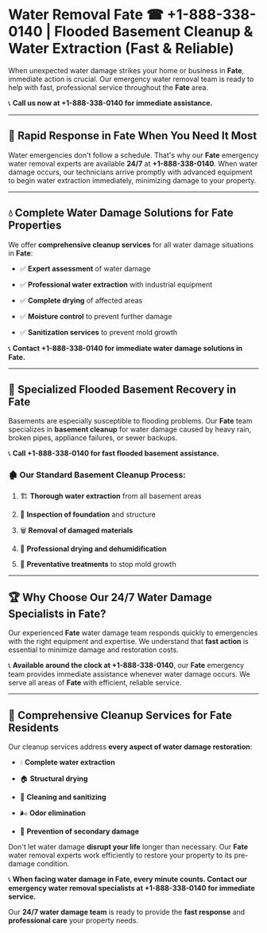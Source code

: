 # Water Removal Fate ☎ +1-888-338-0140 | Flooded Basement Cleanup & Water Extraction (Fast & Reliable)

When unexpected water damage strikes your home or business in **Fate**, immediate action is crucial. Our emergency water removal team is ready to help with fast, professional service throughout the **Fate** area. 

📞 **Call us now at +1-888-338-0140 for immediate assistance.**
---
## 🚀 Rapid Response in Fate When You Need It Most
Water emergencies don't follow a schedule. That's why our **Fate** emergency water removal experts are available **24/7** at **+1-888-338-0140**. When water damage occurs, our technicians arrive promptly with advanced equipment to begin water extraction immediately, minimizing damage to your property.
---
## 💧 Complete Water Damage Solutions for Fate Properties
We offer **comprehensive cleanup services** for all water damage situations in **Fate**:
- ✅ **Expert assessment** of water damage  
- ✅ **Professional water extraction** with industrial equipment  
- ✅ **Complete drying** of affected areas  
- ✅ **Moisture control** to prevent further damage  
- ✅ **Sanitization services** to prevent mold growth  
📞 **Contact +1-888-338-0140 for immediate water damage solutions in Fate.**
---
## 🌊 Specialized Flooded Basement Recovery in Fate
Basements are especially susceptible to flooding problems. Our **Fate** team specializes in **basement cleanup** for water damage caused by heavy rain, broken pipes, appliance failures, or sewer backups. 
📞 **Call +1-888-338-0140 for fast flooded basement assistance.**
### 🏚️ Our Standard Basement Cleanup Process:
1. 🏗️ **Thorough water extraction** from all basement areas  
2. 🔎 **Inspection of foundation** and structure  
3. 🗑️ **Removal of damaged materials**  
4. 💨 **Professional drying and dehumidification**  
5. 🚫 **Preventative treatments** to stop mold growth  
---
## 🏆 Why Choose Our 24/7 Water Damage Specialists in Fate?
Our experienced **Fate** water damage team responds quickly to emergencies with the right equipment and expertise. We understand that **fast action** is essential to minimize damage and restoration costs.
📞 **Available around the clock at +1-888-338-0140**, our **Fate** emergency team provides immediate assistance whenever water damage occurs. We serve all areas of **Fate** with efficient, reliable service.
---
## 🧹 Comprehensive Cleanup Services for Fate Residents
Our cleanup services address **every aspect of water damage restoration**:
- 💧 **Complete water extraction**  
- 🏠 **Structural drying**  
- 🧼 **Cleaning and sanitizing**  
- 🌬️ **Odor elimination**  
- 🚫 **Prevention of secondary damage**  
Don't let water damage **disrupt your life** longer than necessary. Our **Fate** water removal experts work efficiently to restore your property to its pre-damage condition.
📞 **When facing water damage in Fate, every minute counts. Contact our emergency water removal specialists at +1-888-338-0140 for immediate service.**
Our **24/7 water damage team** is ready to provide the **fast response** and **professional care** your property needs.
